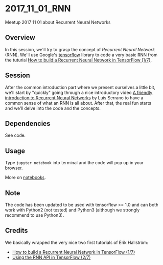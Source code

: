# 2017_11_01_RNN
Meetup 2017 11 01 about Recurrent Neural Networks

## Overview

In this session, we'll try to grasp the concept of *Recurrent Neural Network* (RNN). We'll use Google's [tensorflow](https://www.tensorflow.org/) library to code a very basic RNN
from the tuturial [How to build a Recurrent Neural Network in TensorFlow (1/7)](https://medium.com/@erikhallstrm/hello-world-rnn-83cd7105b767).

## Session

After the common introduction part where we present ourselves a little bit, we'll start by "quickly" going through a nice introductory video [A friendly introduction to Recurrent Neural Networks](https://www.youtube.com/watch?v=UNmqTiOnRfg) by Luis Serrano to have a common sense of what an RNN is all about. After that, the real fun starts and we'll delve into the code and the concepts.

## Dependencies

See code.

## Usage

Type `jupyter notebook` into terminal and the code will pop up in your browser.

More on [notebooks](http://jupyter.org/).

## Note

The code has been updated to be used with tensorflow >= 1.0 and can both work with Python2 (not tested) and Python3 (although we strongly recommend to use Python3).

## Credits

We basically wrapped the very nice two first tutorials of Erik Hallström:

- [How to build a Recurrent Neural Network in TensorFlow (1/7)](https://medium.com/@erikhallstrm/hello-world-rnn-83cd7105b767)
- [Using the RNN API in TensorFlow (2/7)](https://medium.com/@erikhallstrm/tensorflow-rnn-api-2bb31821b185)


